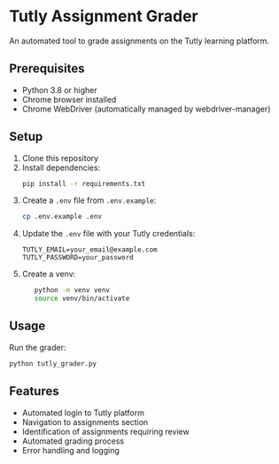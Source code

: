 # Tutly Assignment Grader

An automated tool to grade assignments on the Tutly learning platform.

## Prerequisites

- Python 3.8 or higher
- Chrome browser installed
- Chrome WebDriver (automatically managed by webdriver-manager)

## Setup

1. Clone this repository
2. Install dependencies:
   ```bash
   pip install -r requirements.txt
   ```
3. Create a `.env` file from `.env.example`:
   ```bash
   cp .env.example .env
   ```
4. Update the `.env` file with your Tutly credentials:
   ```
   TUTLY_EMAIL=your_email@example.com
   TUTLY_PASSWORD=your_password
   ```
5. Create a venv:
   ```bash
      python -m venv venv
      source venv/bin/activate
   ```
## Usage

Run the grader:
```bash
python tutly_grader.py
```

## Features

- Automated login to Tutly platform
- Navigation to assignments section
- Identification of assignments requiring review
- Automated grading process
- Error handling and logging 